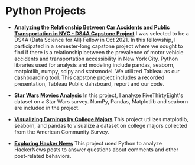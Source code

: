 # Python Projects

- [**Analyzing the Relationship Between Car Accidents and Public Transportation in NYC - DS4A Capstone Project**](https://github.com/nrojasaparicio/Data_Portfolio/tree/main/Python%20Projects/DS4A%20Capstone%20Project) 
I was selected to be a DS4A (Data Science for All) Fellow in Oct 2021. In this fellowship, I participated in a semester-long capstone project where we sought to find if there is a relationship between the prevalence of motor vehicle accidents and transportation accessibility in New York City. Python libraries used for analysis and modeling include pandas, seaborn, matplotlib, numpy, scipy and statsmodel. We utilized Tableau as our dashboarding tool. This capstone project includes a recorded presentation, Tableau Public dahsboard, report and our code. 

- [**Star Wars Movies Analysis**](https://github.com/nrojasaparicio/Data_Portfolio/blob/main/Python%20Projects/StarWarsAnalysisProject.ipynb)
  In this project, I analyze FiveThirtyEight's dataset on a Star Wars survey. NumPy, Pandas, Matplotlib and seaborn are included in the project. 
  
- [**Visualizing Earnings by College Majors**](https://github.com/nrojasaparicio/Data_Portfolio/blob/main/Python%20Projects/Visualizing%20Earnings%20Based%20on%20College%20Majors.ipynb)
  This project utilizes matplotlib, seaborn, and pandas to visualize a dataset on college majors collected from the American Community Survey. 

- [**Exploring Hacker News**](https://github.com/nrojasaparicio/Data_Portfolio/blob/main/Python%20Projects/Exploring%20Hacker%20News%20Posts%20Project.ipynb)
  This project used Python to analyze HackerNews posts to answer questions about comments and other post-related behaviors. 
